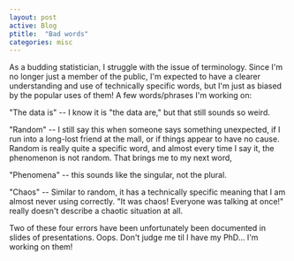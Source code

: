 ```yaml
---
layout: post
active: Blog
ptitle:  "Bad words" 
categories: misc
---
```


As a budding statistician, I struggle with the issue of terminology. Since I'm no longer just a member of the public, I'm expected to have a clearer understanding and use of technically specific words, but I'm just as biased by the popular uses of them! A few words/phrases I'm working on:

"The data is" -- I know it is "the data are," but that still sounds so weird.

"Random" -- I still say this when someone says something unexpected, if I run into a long-lost friend at the mall, or if things appear to have no cause. Random is really quite a specific word, and almost every time I say it, the phenomenon is not random. That brings me to my next word,

"Phenomena" -- this sounds like the singular, not the plural.

"Chaos" -- Similar to random, it has a technically specific meaning that I am almost never using correctly. "It was chaos! Everyone was talking at once!" really doesn't describe a chaotic situation at all.

Two of these four errors have been unfortunately been documented in slides of presentations. Oops. Don't judge me til I have my PhD... I'm working on them!